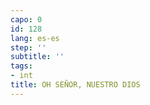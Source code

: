 ```yaml
---
capo: 0
id: 128
lang: es-es
step: ''
subtitle: ''
tags:
- int
title: OH SEÑOR, NUESTRO DIOS
---
```

